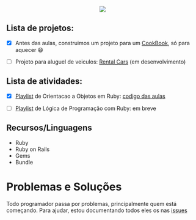 <p align="center">
<img src="https://user-images.githubusercontent.com/46378210/78724750-7cde6080-7904-11ea-83b7-b373e0a3e965.png" />
</p>

## Lista de projetos: 

- [x] Antes das aulas, construimos um projeto para um [CookBook](https://github.com/Diana-ops/treinaDev_turma3/tree/master/code-saga-cookbook), só para aquecer :smile:

- [ ] Projeto para aluguel de veiculos: [Rental Cars](https://github.com/Diana-ops/rental-cards) (em desenvolvimento)

## Lista de atividades:

- [X] [Playlist](https://www.youtube.com/playlist?list=PLajdzeQ7QG3jS3yEBFkf7GsXvoSj6wuPY) de Orientacao a Objetos em Ruby: [codigo das aulas](https://github.com/Diana-ops/treinaDev_turma3/tree/master/playlist-ruby-oo)

- [ ] [Playlist](https://www.youtube.com/playlist?list=PLajdzeQ7QG3iXblkBah6Ffoaa7Idxn4cT) de Lógica de Programação com Ruby: em breve

## Recursos/Linguagens

- Ruby
- Ruby on Rails
- Gems
- Bundle

# Problemas e Soluções

Todo programador passa por problemas, principalmente quem está começando. Para ajudar, estou documentando todos eles os nas [issues](https://github.com/Diana-ops/treinaDev_turma3/issues) 
